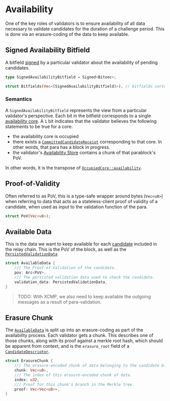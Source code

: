 # Availability

One of the key roles of validators is to ensure availability of all data necessary to validate candidates for the
duration of a challenge period. This is done via an erasure-coding of the data to keep available.

## Signed Availability Bitfield

A bitfield [signed](backing.md#signed-wrapper) by a particular validator about the availability of pending candidates.

```rust
type SignedAvailabilityBitfield = Signed<Bitvec>;

struct Bitfields(Vec<(SignedAvailabilityBitfield)>), // bitfields sorted by validator index, ascending
```

### Semantics

A `SignedAvailabilityBitfield` represents the view from a particular validator's perspective. Each bit in the bitfield
corresponds to a single [availability core](../runtime-api/availability-cores.md). A `1` bit indicates that the
validator believes the following statements to be true for a core:

- the availability core is occupied
- there exists a [`CommittedCandidateReceipt`](candidate.html#committed-candidate-receipt) corresponding to that core.
  In other words, that para has a block in progress.
- the validator's [Availability Store](../node/utility/availability-store.md) contains a chunk of that parablock's PoV.

In other words, it is the transpose of [`OccupiedCore::availability`](../runtime-api/availability-cores.md).

## Proof-of-Validity

Often referred to as PoV, this is a type-safe wrapper around bytes (`Vec<u8>`) when referring to data that acts as a
stateless-client proof of validity of a candidate, when used as input to the validation function of the para.

```rust
struct PoV(Vec<u8>);
```

## Available Data

This is the data we want to keep available for each [candidate](candidate.md) included in the relay chain. This is the
PoV of the block, as well as the [`PersistedValidationData`](candidate.md#persistedvalidationdata)

```rust
struct AvailableData {
    /// The Proof-of-Validation of the candidate.
    pov: Arc<PoV>,
    /// The persisted validation data used to check the candidate.
    validation_data: PersistedValidationData,
}
```

> TODO: With XCMP, we also need to keep available the outgoing messages as a result of para-validation.

## Erasure Chunk

The [`AvailableData`](#availabledata) is split up into an erasure-coding as part of the availability process. Each
validator gets a chunk. This describes one of those chunks, along with its proof against a merkle root hash, which
should be apparent from context, and is the `erasure_root` field of a
[`CandidateDescriptor`](candidate.md#candidatedescriptor).


```rust
struct ErasureChunk {
    /// The erasure-encoded chunk of data belonging to the candidate block.
    chunk: Vec<u8>,
    /// The index of this erasure-encoded chunk of data.
    index: u32,
    /// Proof for this chunk's branch in the Merkle tree.
    proof: Vec<Vec<u8>>,
}
```
